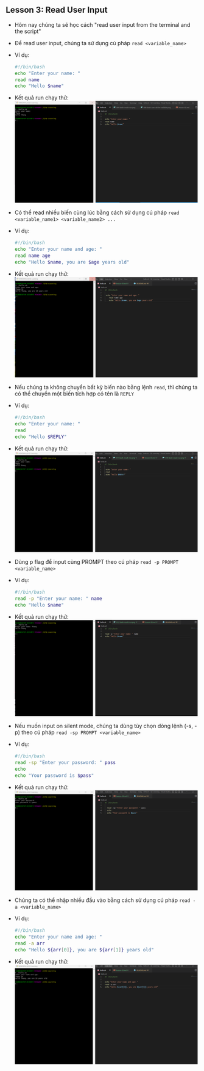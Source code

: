 ## Lesson 3: Read User Input

- Hôm nay chúng ta sẽ học cách "read user input from the terminal and the script"
- Để read user input, chúng ta sử dụng cú pháp `read <variable_name>`
- Ví dụ:
  ```bash
  #!/bin/bash
  echo "Enter your name: "
  read name
  echo "Hello $name"
  ```
- Kết quả run chạy thử:
  ![result run](image/010-bash-result-run.png)

- Có thể read nhiều biến cùng lúc bằng cách sử dụng cú pháp `read <variable_name1> <variable_name2> ...`

- Ví dụ:
  ```bash
  #!/bin/bash
  echo "Enter your name and age: "
  read name age
  echo "Hello $name, you are $age years old"
  ```
- Kết quả run chạy thử:
  ![result run](image/011-bash-result-run.png)

- Nếu chúng ta không chuyển bất kỳ biến nào bằng lệnh `read`, thì chúng ta có thể chuyển một biến tích hợp có tên là `REPLY`
- Ví dụ:
  ```bash
  #!/bin/bash
  echo "Enter your name: "
  read
  echo "Hello $REPLY"
  ```
- Kết quả run chạy thử:
  ![result run](image/012-bash-result-run.png)

- Dùng p flag để input cùng PROMPT theo cú pháp `read -p PROMPT <variable_name>`
- Ví dụ:
  ```bash
  #!/bin/bash
  read -p "Enter your name: " name
  echo "Hello $name"
  ```
- Kết quả run chạy thử:
  ![result run](image/013-bash-result-run.png)

- Nếu muốn input on silent mode, chúng ta dùng tùy chọn dòng lệnh (-s, -p) theo cú pháp `read -sp PROMPT <variable_name>`
- Ví dụ:
  ```bash
  #!/bin/bash
  read -sp "Enter your password: " pass
  echo
  echo "Your password is $pass"
  ```
- Kết quả run chạy thử:
  ![result run](image/014-bash-result-run.png)

- Chúng ta có thể nhập nhiều đầu vào bằng cách sử dụng cú pháp `read -a <variable_name>`
- Ví dụ:
  ```bash
  #!/bin/bash
  echo "Enter your name and age: "
  read -a arr
  echo "Hello ${arr[0]}, you are ${arr[1]} years old"
  ```
- Kết quả run chạy thử:
  ![result run](image/015-bash-result-run.png)

